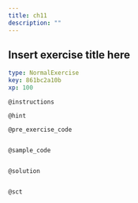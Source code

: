 ```yaml
---
title: ch11
description: ""
---
```


## Insert exercise title here

```yaml
type: NormalExercise
key: 861bc2a10b
xp: 100
```



`@instructions`


`@hint`


`@pre_exercise_code`
```{python}

```

`@sample_code`
```{python}

```

`@solution`
```{python}

```

`@sct`
```{python}

```

